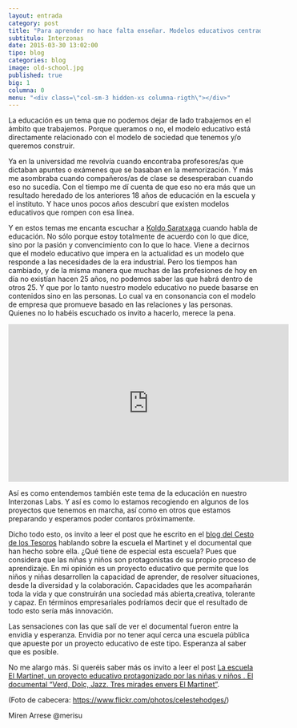 ```yaml
---
layout: entrada
category: post
title: "Para aprender no hace falta enseñar. Modelos educativos centrados en las personas y no en los contenidos"
subtitulo: Interzonas 
date: 2015-03-30 13:02:00
tipo: blog
categories: blog
image: old-school.jpg
published: true
big: 1
columna: 0
menu: "<div class=\"col-sm-3 hidden-xs columna-rigth\"></div>"
---
```


La educación es un tema que no podemos dejar de lado trabajemos en el ámbito que trabajemos. Porque queramos o no, el modelo educativo está directamente relacionado con el modelo de sociedad que tenemos y/o queremos construir. 


<!--mas-->

Ya en la universidad me revolvía cuando encontraba profesores/as que dictaban apuntes o exámenes que se basaban en la memorización. Y más me asombraba cuando compañeros/as de clase se desesperaban cuando eso no sucedía.  Con el tiempo me dí cuenta de que eso no era más que un resultado heredado de los anteriores 18 años de educación en la escuela y el instituto. Y hace unos pocos años descubrí que existen modelos educativos que rompen con esa línea.

Y en estos temas me encanta escuchar a [Koldo Saratxaga](http://www.k2kemocionando.com/k2kviviendo.html) cuando habla de educación. No sólo porque estoy totalmente de acuerdo con lo que dice, sino por la pasión y convencimiento con lo que lo hace. Viene a decirnos que el modelo educativo que impera en la actualidad es un modelo que responde a las necesidades de la era industrial. Pero los tiempos han cambiado, y de la misma manera que muchas de las profesiones de hoy en día no existían hacen 25 años, no podemos saber las que habrá dentro de otros 25. Y que por lo tanto nuestro modelo educativo no puede basarse en contenidos sino en las personas. Lo cual va en consonancia con el modelo de empresa que promueve basado en las relaciones y las personas. Quienes no lo habéis escuchado os invito a hacerlo, merece la pena.

<iframe width="560" height="315" src="https://www.youtube.com/embed/rx5fKKQ2gzs" frameborder="0" allowfullscreen></iframe>

Así es como entendemos también este tema de la educación en nuestro Interzonas Labs. Y así es como lo estamos recogiendo en algunos de los proyectos que tenemos en marcha, así como en otros que estamos preparando y esperamos poder contaros próximamente. 

Dicho todo esto, os invito a leer el post que he escrito en el [blog del Cesto de los Tesoros](http://tienda.cestodelostesoros.com/blogs/blog-el-cesto-de-los-tesoros-de-bjek) hablando sobre la escuela el Martinet y el documental que han hecho sobre ella. ¿Qué tiene de especial esta escuela? Pues que considera que las niñas y niños son protagonistas de su propio proceso de aprendizaje. En mi opinión es un proyecto educativo que permite que los niños y niñas desarrollen la capacidad de aprender, de resolver situaciones, desde la diversidad y la colaboración. Capacidades que les acompañarán toda la vida y que construirán una sociedad más abierta,creativa, tolerante y capaz. En términos empresariales podríamos decir que el resultado de todo esto sería más innovación. 

Las sensaciones con las que salí de ver el documental fueron entre la envidia y esperanza. Envidia por no tener aquí cerca una escuela pública que apueste por un proyecto educativo de este tipo. Esperanza al saber que es posible.

No me alargo más. Si queréis saber más os invito a leer el post [La escuela El Martinet, un proyecto educativo protagonizado por las niñas y niños . El documental “Verd, Dolç, Jazz. Tres mirades envers El Martinet”](http://tienda.cestodelostesoros.com/posts/la-escuela-el-martinet-un-proyecto-educativo-protagonizado-por-las-ninas-y-ninos-el-documental-verd-dol-jazz-tres-mirades-envers-el-martinet).

(Foto de cabecera: https://www.flickr.com/photos/celestehodges/)

Miren Arrese
@merisu




